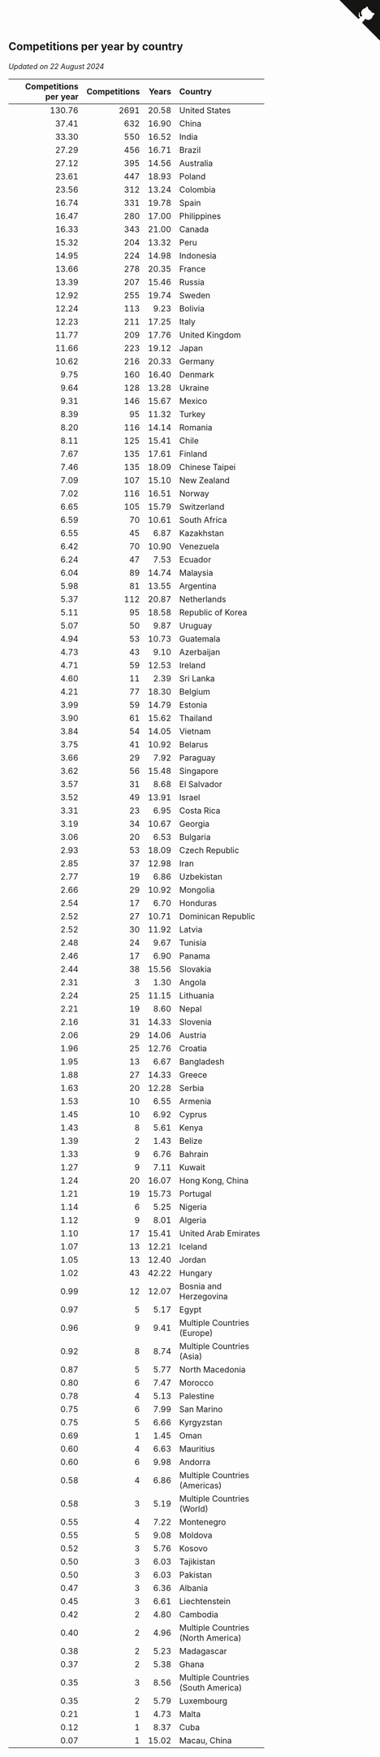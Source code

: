 ## Competitions per year by country

*Updated on 22 August 2024*

| Competitions per year | Competitions | Years | Country |
| ---: | ---: | ---: | :--- |
| 130.76 | 2691 | 20.58 | United States |
| 37.41 | 632 | 16.90 | China |
| 33.30 | 550 | 16.52 | India |
| 27.29 | 456 | 16.71 | Brazil |
| 27.12 | 395 | 14.56 | Australia |
| 23.61 | 447 | 18.93 | Poland |
| 23.56 | 312 | 13.24 | Colombia |
| 16.74 | 331 | 19.78 | Spain |
| 16.47 | 280 | 17.00 | Philippines |
| 16.33 | 343 | 21.00 | Canada |
| 15.32 | 204 | 13.32 | Peru |
| 14.95 | 224 | 14.98 | Indonesia |
| 13.66 | 278 | 20.35 | France |
| 13.39 | 207 | 15.46 | Russia |
| 12.92 | 255 | 19.74 | Sweden |
| 12.24 | 113 | 9.23 | Bolivia |
| 12.23 | 211 | 17.25 | Italy |
| 11.77 | 209 | 17.76 | United Kingdom |
| 11.66 | 223 | 19.12 | Japan |
| 10.62 | 216 | 20.33 | Germany |
| 9.75 | 160 | 16.40 | Denmark |
| 9.64 | 128 | 13.28 | Ukraine |
| 9.31 | 146 | 15.67 | Mexico |
| 8.39 | 95 | 11.32 | Turkey |
| 8.20 | 116 | 14.14 | Romania |
| 8.11 | 125 | 15.41 | Chile |
| 7.67 | 135 | 17.61 | Finland |
| 7.46 | 135 | 18.09 | Chinese Taipei |
| 7.09 | 107 | 15.10 | New Zealand |
| 7.02 | 116 | 16.51 | Norway |
| 6.65 | 105 | 15.79 | Switzerland |
| 6.59 | 70 | 10.61 | South Africa |
| 6.55 | 45 | 6.87 | Kazakhstan |
| 6.42 | 70 | 10.90 | Venezuela |
| 6.24 | 47 | 7.53 | Ecuador |
| 6.04 | 89 | 14.74 | Malaysia |
| 5.98 | 81 | 13.55 | Argentina |
| 5.37 | 112 | 20.87 | Netherlands |
| 5.11 | 95 | 18.58 | Republic of Korea |
| 5.07 | 50 | 9.87 | Uruguay |
| 4.94 | 53 | 10.73 | Guatemala |
| 4.73 | 43 | 9.10 | Azerbaijan |
| 4.71 | 59 | 12.53 | Ireland |
| 4.60 | 11 | 2.39 | Sri Lanka |
| 4.21 | 77 | 18.30 | Belgium |
| 3.99 | 59 | 14.79 | Estonia |
| 3.90 | 61 | 15.62 | Thailand |
| 3.84 | 54 | 14.05 | Vietnam |
| 3.75 | 41 | 10.92 | Belarus |
| 3.66 | 29 | 7.92 | Paraguay |
| 3.62 | 56 | 15.48 | Singapore |
| 3.57 | 31 | 8.68 | El Salvador |
| 3.52 | 49 | 13.91 | Israel |
| 3.31 | 23 | 6.95 | Costa Rica |
| 3.19 | 34 | 10.67 | Georgia |
| 3.06 | 20 | 6.53 | Bulgaria |
| 2.93 | 53 | 18.09 | Czech Republic |
| 2.85 | 37 | 12.98 | Iran |
| 2.77 | 19 | 6.86 | Uzbekistan |
| 2.66 | 29 | 10.92 | Mongolia |
| 2.54 | 17 | 6.70 | Honduras |
| 2.52 | 27 | 10.71 | Dominican Republic |
| 2.52 | 30 | 11.92 | Latvia |
| 2.48 | 24 | 9.67 | Tunisia |
| 2.46 | 17 | 6.90 | Panama |
| 2.44 | 38 | 15.56 | Slovakia |
| 2.31 | 3 | 1.30 | Angola |
| 2.24 | 25 | 11.15 | Lithuania |
| 2.21 | 19 | 8.60 | Nepal |
| 2.16 | 31 | 14.33 | Slovenia |
| 2.06 | 29 | 14.06 | Austria |
| 1.96 | 25 | 12.76 | Croatia |
| 1.95 | 13 | 6.67 | Bangladesh |
| 1.88 | 27 | 14.33 | Greece |
| 1.63 | 20 | 12.28 | Serbia |
| 1.53 | 10 | 6.55 | Armenia |
| 1.45 | 10 | 6.92 | Cyprus |
| 1.43 | 8 | 5.61 | Kenya |
| 1.39 | 2 | 1.43 | Belize |
| 1.33 | 9 | 6.76 | Bahrain |
| 1.27 | 9 | 7.11 | Kuwait |
| 1.24 | 20 | 16.07 | Hong Kong, China |
| 1.21 | 19 | 15.73 | Portugal |
| 1.14 | 6 | 5.25 | Nigeria |
| 1.12 | 9 | 8.01 | Algeria |
| 1.10 | 17 | 15.41 | United Arab Emirates |
| 1.07 | 13 | 12.21 | Iceland |
| 1.05 | 13 | 12.40 | Jordan |
| 1.02 | 43 | 42.22 | Hungary |
| 0.99 | 12 | 12.07 | Bosnia and Herzegovina |
| 0.97 | 5 | 5.17 | Egypt |
| 0.96 | 9 | 9.41 | Multiple Countries (Europe) |
| 0.92 | 8 | 8.74 | Multiple Countries (Asia) |
| 0.87 | 5 | 5.77 | North Macedonia |
| 0.80 | 6 | 7.47 | Morocco |
| 0.78 | 4 | 5.13 | Palestine |
| 0.75 | 6 | 7.99 | San Marino |
| 0.75 | 5 | 6.66 | Kyrgyzstan |
| 0.69 | 1 | 1.45 | Oman |
| 0.60 | 4 | 6.63 | Mauritius |
| 0.60 | 6 | 9.98 | Andorra |
| 0.58 | 4 | 6.86 | Multiple Countries (Americas) |
| 0.58 | 3 | 5.19 | Multiple Countries (World) |
| 0.55 | 4 | 7.22 | Montenegro |
| 0.55 | 5 | 9.08 | Moldova |
| 0.52 | 3 | 5.76 | Kosovo |
| 0.50 | 3 | 6.03 | Tajikistan |
| 0.50 | 3 | 6.03 | Pakistan |
| 0.47 | 3 | 6.36 | Albania |
| 0.45 | 3 | 6.61 | Liechtenstein |
| 0.42 | 2 | 4.80 | Cambodia |
| 0.40 | 2 | 4.96 | Multiple Countries (North America) |
| 0.38 | 2 | 5.23 | Madagascar |
| 0.37 | 2 | 5.38 | Ghana |
| 0.35 | 3 | 8.56 | Multiple Countries (South America) |
| 0.35 | 2 | 5.79 | Luxembourg |
| 0.21 | 1 | 4.73 | Malta |
| 0.12 | 1 | 8.37 | Cuba |
| 0.07 | 1 | 15.02 | Macau, China |


<a href="https://github.com/jonatanklosko/wca_statistics" class="github-corner" aria-label="View source on Github"><svg width="80" height="80" viewBox="0 0 250 250" style="fill:#151513; color:#fff; position: absolute; top: 0; border: 0; right: 0;" aria-hidden="true"><path d="M0,0 L115,115 L130,115 L142,142 L250,250 L250,0 Z"></path><path d="M128.3,109.0 C113.8,99.7 119.0,89.6 119.0,89.6 C122.0,82.7 120.5,78.6 120.5,78.6 C119.2,72.0 123.4,76.3 123.4,76.3 C127.3,80.9 125.5,87.3 125.5,87.3 C122.9,97.6 130.6,101.9 134.4,103.2" fill="currentColor" style="transform-origin: 130px 106px;" class="octo-arm"></path><path d="M115.0,115.0 C114.9,115.1 118.7,116.5 119.8,115.4 L133.7,101.6 C136.9,99.2 139.9,98.4 142.2,98.6 C133.8,88.0 127.5,74.4 143.8,58.0 C148.5,53.4 154.0,51.2 159.7,51.0 C160.3,49.4 163.2,43.6 171.4,40.1 C171.4,40.1 176.1,42.5 178.8,56.2 C183.1,58.6 187.2,61.8 190.9,65.4 C194.5,69.0 197.7,73.2 200.1,77.6 C213.8,80.2 216.3,84.9 216.3,84.9 C212.7,93.1 206.9,96.0 205.4,96.6 C205.1,102.4 203.0,107.8 198.3,112.5 C181.9,128.9 168.3,122.5 157.7,114.1 C157.9,116.9 156.7,120.9 152.7,124.9 L141.0,136.5 C139.8,137.7 141.6,141.9 141.8,141.8 Z" fill="currentColor" class="octo-body"></path></svg></a><style>.github-corner:hover .octo-arm{animation:octocat-wave 560ms ease-in-out}@keyframes octocat-wave{0%,100%{transform:rotate(0)}20%,60%{transform:rotate(-25deg)}40%,80%{transform:rotate(10deg)}}@media (max-width:500px){.github-corner:hover .octo-arm{animation:none}.github-corner .octo-arm{animation:octocat-wave 560ms ease-in-out}}</style>
